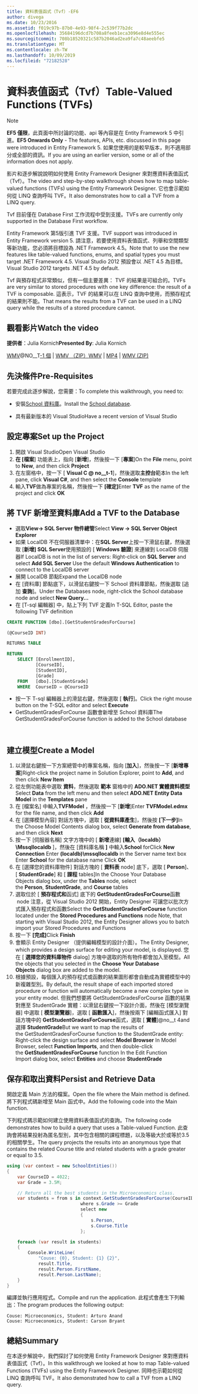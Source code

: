 ```yaml
---
title: 資料表值函式（Tvf）-EF6
author: divega
ms.date: 10/23/2016
ms.assetid: f019c97b-87b0-4e93-98f4-2c539f77b2dc
ms.openlocfilehash: 35684196dcd7b708a8feeb1eca3096e8d4e555ec
ms.sourcegitcommit: 708b18520321c587b2046ad2ea9fa7c48aeebfe5
ms.translationtype: MT
ms.contentlocale: zh-TW
ms.lasthandoff: 10/09/2019
ms.locfileid: "72182528"
---
```

# <a name="table-valued-functions-tvfs"></a><span data-ttu-id="12f94-102">資料表值函式（Tvf）</span><span class="sxs-lookup"><span data-stu-id="12f94-102">Table-Valued Functions (TVFs)</span></span>
> [!NOTE]
> <span data-ttu-id="12f94-103">**EF5 僅限**，此頁面中所討論的功能、api 等內容是在 Entity Framework 5 中引進。</span><span class="sxs-lookup"><span data-stu-id="12f94-103">**EF5 Onwards Only** - The features, APIs, etc. discussed in this page were introduced in Entity Framework 5.</span></span> <span data-ttu-id="12f94-104">如果您使用的是較早版本，則不適用部分或全部的資訊。</span><span class="sxs-lookup"><span data-stu-id="12f94-104">If you are using an earlier version, some or all of the information does not apply.</span></span>

<span data-ttu-id="12f94-105">影片和逐步解說說明如何使用 Entity Framework Designer 來對應資料表值函式（Tvf）。</span><span class="sxs-lookup"><span data-stu-id="12f94-105">The video and step-by-step walkthrough shows how to map table-valued functions (TVFs) using the Entity Framework Designer.</span></span> <span data-ttu-id="12f94-106">它也會示範如何從 LINQ 查詢呼叫 TVF。</span><span class="sxs-lookup"><span data-stu-id="12f94-106">It also demonstrates how to call a TVF from a LINQ query.</span></span>

<span data-ttu-id="12f94-107">Tvf 目前僅在 Database First 工作流程中受到支援。</span><span class="sxs-lookup"><span data-stu-id="12f94-107">TVFs are currently only supported in the Database First workflow.</span></span>

<span data-ttu-id="12f94-108">Entity Framework 第5版引進 TVF 支援。</span><span class="sxs-lookup"><span data-stu-id="12f94-108">TVF support was introduced in Entity Framework version 5.</span></span> <span data-ttu-id="12f94-109">請注意，若要使用資料表值函式、列舉和空間類型等新功能，您必須將目標設為 .NET Framework 4.5。</span><span class="sxs-lookup"><span data-stu-id="12f94-109">Note that to use the new features like table-valued functions, enums, and spatial types you must target .NET Framework 4.5.</span></span> <span data-ttu-id="12f94-110">Visual Studio 2012 預設會以 .NET 4.5 為目標。</span><span class="sxs-lookup"><span data-stu-id="12f94-110">Visual Studio 2012 targets .NET 4.5 by default.</span></span>

<span data-ttu-id="12f94-111">Tvf 與預存程式非常類似，但有一個主要差異： TVF 的結果是可組合的。</span><span class="sxs-lookup"><span data-stu-id="12f94-111">TVFs are very similar to stored procedures with one key difference: the result of a TVF is composable.</span></span> <span data-ttu-id="12f94-112">這表示，TVF 的結果可以在 LINQ 查詢中使用，而預存程式的結果則不能。</span><span class="sxs-lookup"><span data-stu-id="12f94-112">That means the results from a TVF can be used in a LINQ query while the results of a stored procedure cannot.</span></span>

## <a name="watch-the-video"></a><span data-ttu-id="12f94-113">觀看影片</span><span class="sxs-lookup"><span data-stu-id="12f94-113">Watch the video</span></span>

<span data-ttu-id="12f94-114">**提供者**：Julia Kornich</span><span class="sxs-lookup"><span data-stu-id="12f94-114">**Presented By**: Julia Kornich</span></span>

<span data-ttu-id="12f94-115">[WMV](https://download.microsoft.com/download/6/0/A/60A6E474-5EF3-4E1E-B9EA-F51D2DDB446A/HDI-ITPro-MSDN-winvideo-tvf.wmv)@NO__T[-1 個](https://download.microsoft.com/download/6/0/A/60A6E474-5EF3-4E1E-B9EA-F51D2DDB446A/HDI-ITPro-MSDN-mp4video-tvf.m4v) | [WMV （ZIP）](https://download.microsoft.com/download/6/0/A/60A6E474-5EF3-4E1E-B9EA-F51D2DDB446A/HDI-ITPro-MSDN-winvideo-tvf.zip)</span><span class="sxs-lookup"><span data-stu-id="12f94-115">[WMV](https://download.microsoft.com/download/6/0/A/60A6E474-5EF3-4E1E-B9EA-F51D2DDB446A/HDI-ITPro-MSDN-winvideo-tvf.wmv) | [MP4](https://download.microsoft.com/download/6/0/A/60A6E474-5EF3-4E1E-B9EA-F51D2DDB446A/HDI-ITPro-MSDN-mp4video-tvf.m4v) | [WMV (ZIP)](https://download.microsoft.com/download/6/0/A/60A6E474-5EF3-4E1E-B9EA-F51D2DDB446A/HDI-ITPro-MSDN-winvideo-tvf.zip)</span></span>

## <a name="pre-requisites"></a><span data-ttu-id="12f94-116">先決條件</span><span class="sxs-lookup"><span data-stu-id="12f94-116">Pre-Requisites</span></span>

<span data-ttu-id="12f94-117">若要完成此逐步解說，您需要：</span><span class="sxs-lookup"><span data-stu-id="12f94-117">To complete this walkthrough, you need to:</span></span>

- <span data-ttu-id="12f94-118">安裝[School 資料庫](~/ef6/resources/school-database.md)。</span><span class="sxs-lookup"><span data-stu-id="12f94-118">Install the [School database](~/ef6/resources/school-database.md).</span></span>

- <span data-ttu-id="12f94-119">具有最新版本的 Visual Studio</span><span class="sxs-lookup"><span data-stu-id="12f94-119">Have a recent version of Visual Studio</span></span>

## <a name="set-up-the-project"></a><span data-ttu-id="12f94-120">設定專案</span><span class="sxs-lookup"><span data-stu-id="12f94-120">Set up the Project</span></span>

1.  <span data-ttu-id="12f94-121">開啟 Visual Studio</span><span class="sxs-lookup"><span data-stu-id="12f94-121">Open Visual Studio</span></span>
2.  <span data-ttu-id="12f94-122">**在 [檔案**] 功能表上，指向 [**新增**]，然後按一下 [**專案**]</span><span class="sxs-lookup"><span data-stu-id="12f94-122">On the **File** menu, point to **New**, and then click **Project**</span></span>
3.  <span data-ttu-id="12f94-123">在左窗格中，按一下 [ **Visual C @ no__t-1**]，然後選取**主控台**範本</span><span class="sxs-lookup"><span data-stu-id="12f94-123">In the left pane, click **Visual C\#**, and then select the **Console** template</span></span>
4.  <span data-ttu-id="12f94-124">輸入**TVF**做為專案的名稱，然後按一下 **[確定]**</span><span class="sxs-lookup"><span data-stu-id="12f94-124">Enter **TVF** as the name of the project and click **OK**</span></span>

## <a name="add-a-tvf-to-the-database"></a><span data-ttu-id="12f94-125">將 TVF 新增至資料庫</span><span class="sxs-lookup"><span data-stu-id="12f94-125">Add a TVF to the Database</span></span>

-   <span data-ttu-id="12f94-126">選取**View-&gt; SQL Server 物件總管**</span><span class="sxs-lookup"><span data-stu-id="12f94-126">Select **View -&gt; SQL Server Object Explorer**</span></span>
-   <span data-ttu-id="12f94-127">如果 LocalDB 不在伺服器清單中：在**SQL Server**上按一下滑鼠右鍵，然後選取 [**新增] SQL Server**使用預設的 [ **Windows 驗證**] 來連線到 LocalDB 伺服器</span><span class="sxs-lookup"><span data-stu-id="12f94-127">If LocalDB is not in the list of servers: Right-click on **SQL Server** and select **Add SQL Server** Use the default **Windows Authentication** to connect to the LocalDB server</span></span>
-   <span data-ttu-id="12f94-128">展開 LocalDB 節點</span><span class="sxs-lookup"><span data-stu-id="12f94-128">Expand the LocalDB node</span></span>
-   <span data-ttu-id="12f94-129">在 [資料庫] 節點底下，以滑鼠右鍵按一下 School 資料庫節點，然後選取 [追加 **查詢**]。</span><span class="sxs-lookup"><span data-stu-id="12f94-129">Under the Databases node, right-click the School database node and select **New Query…**</span></span>
-   <span data-ttu-id="12f94-130">在 [T-sql 編輯器] 中，貼上下列 TVF 定義</span><span class="sxs-lookup"><span data-stu-id="12f94-130">In T-SQL Editor, paste the following TVF definition</span></span>

``` SQL
CREATE FUNCTION [dbo].[GetStudentGradesForCourse]

(@CourseID INT)

RETURNS TABLE

RETURN
    SELECT [EnrollmentID],
           [CourseID],
           [StudentID],
           [Grade]
    FROM   [dbo].[StudentGrade]
    WHERE  CourseID = @CourseID
```

-   <span data-ttu-id="12f94-131">按一下 T-sql 編輯器上的滑鼠右鍵，然後選取 [ **執行**]。</span><span class="sxs-lookup"><span data-stu-id="12f94-131">Click the right mouse button on the T-SQL editor and select **Execute**</span></span>
-   <span data-ttu-id="12f94-132">GetStudentGradesForCourse 函數會新增至 School 資料庫</span><span class="sxs-lookup"><span data-stu-id="12f94-132">The GetStudentGradesForCourse function is added to the School database</span></span>

 

## <a name="create-a-model"></a><span data-ttu-id="12f94-133">建立模型</span><span class="sxs-lookup"><span data-stu-id="12f94-133">Create a Model</span></span>

1.  <span data-ttu-id="12f94-134">以滑鼠右鍵按一下方案總管中的專案名稱，指向 [**加入**]，然後按一下 [**新增專案**]</span><span class="sxs-lookup"><span data-stu-id="12f94-134">Right-click the project name in Solution Explorer, point to **Add**, and then click **New Item**</span></span>
2.  <span data-ttu-id="12f94-135">從左側功能表中選取 **資料**，然後選取 **範本** 窗格中的  **ADO.NET 實體資料模型**</span><span class="sxs-lookup"><span data-stu-id="12f94-135">Select **Data** from the left menu and then select **ADO.NET Entity Data Model** in the **Templates** pane</span></span>
3.  <span data-ttu-id="12f94-136">在 [檔案名] 中輸入**TVFModel** ，然後按一下 [**新增**]</span><span class="sxs-lookup"><span data-stu-id="12f94-136">Enter **TVFModel.edmx** for the file name, and then click **Add**</span></span>
4.  <span data-ttu-id="12f94-137">在 [選擇模型內容] 對話方塊中，選取 [ **從資料庫產生**]，然後按 **[下一步]**</span><span class="sxs-lookup"><span data-stu-id="12f94-137">In the Choose Model Contents dialog box, select **Generate from database**, and then click **Next**</span></span>
5.  <span data-ttu-id="12f94-138">按一下 [伺服器名稱] 文字方塊中的 [ **新增**連線] **[輸入（localdb） \\Mssqllocaldb** ]，然後在 [資料庫名稱 **]** 中輸入**School** for</span><span class="sxs-lookup"><span data-stu-id="12f94-138">Click **New Connection** Enter **(localdb)\\mssqllocaldb** in the Server name text box Enter **School** for the database name Click **OK**</span></span>
6.  <span data-ttu-id="12f94-139">在 [選擇您的資料庫物件] 對話方塊的 [ **資料表** node] 底下，選取 [ **Person**]、[ **StudentGrade**] 和 [ **課程** tables]</span><span class="sxs-lookup"><span data-stu-id="12f94-139">In the Choose Your Database Objects dialog box, under the **Tables** node, select the **Person**, **StudentGrade**, and **Course** tables</span></span>
7.  <span data-ttu-id="12f94-140">選取位於 [ **預存程式和**函式] 底下的 **GetStudentGradesForCourse**函數  node 注意，從 Visual Studio 2012 開始，Entity Designer 可讓您以批次方式匯入預存程式和函數</span><span class="sxs-lookup"><span data-stu-id="12f94-140">Select the **GetStudentGradesForCourse** function located under the **Stored Procedures and Functions** node Note, that starting with Visual Studio 2012, the Entity Designer allows you to batch import your Stored Procedures and Functions</span></span>
8.  <span data-ttu-id="12f94-141">按一下 **[完成]**</span><span class="sxs-lookup"><span data-stu-id="12f94-141">Click **Finish**</span></span>
9.  <span data-ttu-id="12f94-142">會顯示 Entity Designer （提供編輯模型的設計介面）。</span><span class="sxs-lookup"><span data-stu-id="12f94-142">The Entity Designer, which provides a design surface for editing your model, is displayed.</span></span> <span data-ttu-id="12f94-143">您在 [ **選擇您的資料庫物件** dialog] 方塊中選取的所有物件都會加入至模型。</span><span class="sxs-lookup"><span data-stu-id="12f94-143">All the objects that you selected in the **Choose Your Database Objects** dialog box are added to the model.</span></span>
10. <span data-ttu-id="12f94-144">根據預設，每個匯入的預存程式或函數的結果圖形都會自動成為實體模型中的新複雜型別。</span><span class="sxs-lookup"><span data-stu-id="12f94-144">By default, the result shape of each imported stored procedure or function will automatically become a new complex type in your entity model.</span></span> <span data-ttu-id="12f94-145">但我們想要將 GetStudentGradesForCourse 函數的結果對應至 StudentGrade 實體：以滑鼠右鍵按一下設計介面，然後在 [模型瀏覽器] 中選取 [ **模型瀏覽器**]，選取 [ **函數匯入**]，然後按兩下 [編輯函式匯入] 對話方塊中的 **GetStudentGradesForCourse**函式，選取 [ **實體**]@no__t 4and 選擇 **StudentGrade**</span><span class="sxs-lookup"><span data-stu-id="12f94-145">But we want to map the results of the GetStudentGradesForCourse function to the StudentGrade entity: Right-click the design surface and select **Model Browser** In Model Browser, select **Function Imports**, and then double-click the **GetStudentGradesForCourse** function In the Edit Function Import dialog box, select **Entities** and choose **StudentGrade**</span></span>

## <a name="persist-and-retrieve-data"></a><span data-ttu-id="12f94-146">保存和取出資料</span><span class="sxs-lookup"><span data-stu-id="12f94-146">Persist and Retrieve Data</span></span>

<span data-ttu-id="12f94-147">開啟定義 Main 方法的檔案。</span><span class="sxs-lookup"><span data-stu-id="12f94-147">Open the file where the Main method is defined.</span></span> <span data-ttu-id="12f94-148">將下列程式碼新增至 Main 函式中。</span><span class="sxs-lookup"><span data-stu-id="12f94-148">Add the following code into the Main function.</span></span>

<span data-ttu-id="12f94-149">下列程式碼示範如何建立使用資料表值函式的查詢。</span><span class="sxs-lookup"><span data-stu-id="12f94-149">The following code demonstrates how to build a query that uses a Table-valued Function.</span></span> <span data-ttu-id="12f94-150">此查詢會將結果投射為匿名型別，其中包含相關的課程標題，以及等級大於或等於3.5 的相關學生。</span><span class="sxs-lookup"><span data-stu-id="12f94-150">The query projects the results into an anonymous type that contains the related Course title and related students with a grade greater or equal to 3.5.</span></span>

``` csharp
using (var context = new SchoolEntities())
{
    var CourseID = 4022;
    var Grade = 3.5M;

    // Return all the best students in the Microeconomics class.
    var students = from s in context.GetStudentGradesForCourse(CourseID)
                            where s.Grade >= Grade
                            select new
                            {
                                s.Person,
                                s.Course.Title
                            };

    foreach (var result in students)
    {
        Console.WriteLine(
            "Couse: {0}, Student: {1} {2}",
            result.Title,  
            result.Person.FirstName,  
            result.Person.LastName);
    }
}
```

<span data-ttu-id="12f94-151">編譯並執行應用程式。</span><span class="sxs-lookup"><span data-stu-id="12f94-151">Compile and run the application.</span></span> <span data-ttu-id="12f94-152">此程式會產生下列輸出：</span><span class="sxs-lookup"><span data-stu-id="12f94-152">The program produces the following output:</span></span>

```console
Couse: Microeconomics, Student: Arturo Anand
Couse: Microeconomics, Student: Carson Bryant
```

## <a name="summary"></a><span data-ttu-id="12f94-153">總結</span><span class="sxs-lookup"><span data-stu-id="12f94-153">Summary</span></span>

<span data-ttu-id="12f94-154">在本逐步解說中，我們探討了如何使用 Entity Framework Designer 來對應資料表值函式（Tvf）。</span><span class="sxs-lookup"><span data-stu-id="12f94-154">In this walkthrough we looked at how to map Table-valued Functions (TVFs) using the Entity Framework Designer.</span></span> <span data-ttu-id="12f94-155">同時也示範如何從 LINQ 查詢呼叫 TVF。</span><span class="sxs-lookup"><span data-stu-id="12f94-155">It also demonstrated how to call a TVF from a LINQ query.</span></span>

